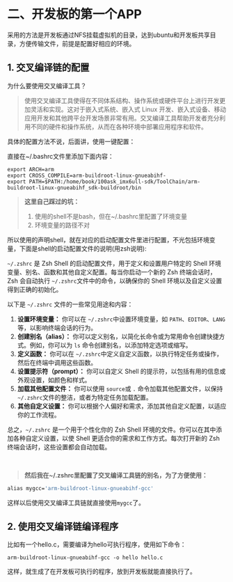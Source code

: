 # 二、开发板的第一个APP

采用的方法是开发板通过NFS挂载虚拟机的目录，达到ubuntu和开发板共享目录，方便传输文件，前提是配置好相应的环境。

## 1. 交叉编译链的配置

为什么要使用交叉编译工具？

> 使用交叉编译工具使得在不同体系结构、操作系统或硬件平台上进行开发更加灵活和实现。这对于嵌入式系统、嵌入式 Linux 开发、嵌入式设备、移动应用开发和其他跨平台开发场景非常有用。交叉编译工具帮助开发者充分利用不同的硬件和操作系统，从而在各种环境中部署应用程序和软件。

具体的配置方法不说，后面讲，使用一键配置：

直接在~/.bashrc文件里添加下面内容：

```docker
export ARCH=arm
export CROSS_COMPILE=arm-buildroot-linux-gnueabihf-
export PATH=$PATH:/home/book/100ask_imx6ull-sdk/ToolChain/arm-buildroot-linux-gnueabihf_sdk-buildroot/bin
```

> **这里自己踩过的坑：**
>
> 1. 使用的shell不是bash，但在~/.bashrc里配置了环境变量
> 2. 环境变量的路径不对

所以使用的声明shell，就在对应的启动配置文件里进行配置，不光包括环境变量，下面是shell的启动配置文件的说明(用zsh说明):

​`~/.zshrc`​ 是 Zsh Shell 的启动配置文件，用于定义和设置用户特定的 Shell 环境变量、别名、函数和其他自定义配置。每当你启动一个新的 Zsh 终端会话时，Zsh 会自动执行 `~/.zshrc`​ 文件中的命令，以确保你的 Shell 环境以及自定义设置得到正确的初始化。

以下是 `~/.zshrc`​ 文件的一些常见用途和内容：

1. **设置环境变量：**  你可以在 `~/.zshrc`​ 中设置环境变量，如 `PATH`​、`EDITOR`​、`LANG`​ 等，以影响终端会话的行为。
2. **创建别名（alias）：**  你可以定义别名，以简化长命令或为常用命令创建快捷方式。例如，你可以为 `ls`​ 命令创建别名，以添加特定选项或缩写。
3. **定义函数：**  你可以在 `~/.zshrc`​ 中定义自定义函数，以执行特定任务或操作，然后在终端中调用这些函数。
4. **设置提示符（prompt）：**  你可以自定义 Shell 的提示符，以包括有用的信息或外观设置，如颜色和样式。
5. **加载其他配置文件：**  你可以使用 `source`​ 或 `.`​ 命令加载其他配置文件，以保持 `~/.zshrc`​ 文件的整洁，或者为特定任务加载配置。
6. **其他自定义设置：**  你可以根据个人偏好和需求，添加其他自定义配置，以适应你的工作流程。

总之，`~/.zshrc`​ 是一个用于个性化你的 Zsh Shell 环境的文件。你可以在其中添加各种自定义设置，以使 Shell 更适合你的需求和工作方式。每次打开新的 Zsh 终端会话时，这些设置都会自动加载。

‍

> **然后我在~/.zshrc里配置了交叉编译工具链的别名，为了方便使用：**

```makefile
alias mygcc='arm-buildroot-linux-gnueabihf-gcc'
```

这样以后使用交叉编译工具链就直接使用`mygcc`​了。

## 2. 使用交叉编译链编译程序

比如有一个hello.c，需要编译为hello可执行程序，使用如下命令：

```shell
arm-buildroot-linux-gnueabihf-gcc -o hello hello.c
```

这样，就生成了在开发板可执行的程序，放到开发板就能直接执行了。

‍
